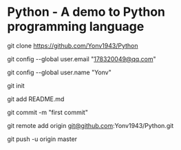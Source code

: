 # Python - A demo to Python programming language


git clone https://github.com/Yonv1943/Python

git config --global user.email "178320049@qq.com"

git config --global user.name "Yonv"



git init

git add README.md

git commit -m "first commit"



git remote add origin git@github.com:Yonv1943/Python.git

git push -u origin master


